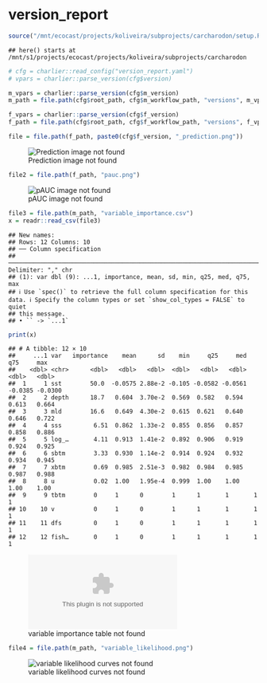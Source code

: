 version_report
================

``` r
source("/mnt/ecocast/projects/koliveira/subprojects/carcharodon/setup.R")
```

    ## here() starts at /mnt/s1/projects/ecocast/projects/koliveira/subprojects/carcharodon

``` r
# cfg = charlier::read_config("version_report.yaml")
# vpars = charlier::parse_version(cfg$version)

m_vpars = charlier::parse_version(cfg$m_version)
m_path = file.path(cfg$root_path, cfg$m_workflow_path, "versions", m_vpars[["major"]], m_vpars[["minor"]], cfg$m_version)

f_vpars = charlier::parse_version(cfg$f_version)
f_path = file.path(cfg$root_path, cfg$f_workflow_path, "versions", f_vpars[["major"]], f_vpars[["minor"]], cfg$f_version)
```

``` r
file = file.path(f_path, paste0(cfg$f_version, "_prediction.png"))
```

<figure>
<img
src="/mnt/s1/projects/ecocast/projects/koliveira/subprojects/carcharodon//workflows/forecast_workflow/versions/v01/100/v01.100.04/v01.100.04_prediction.png"
alt="Prediction image not found" />
<figcaption aria-hidden="true">Prediction image not found</figcaption>
</figure>

``` r
file2 = file.path(f_path, "pauc.png")
```

<figure>
<img
src="/mnt/s1/projects/ecocast/projects/koliveira/subprojects/carcharodon//workflows/forecast_workflow/versions/v01/100/v01.100.04/pauc.png"
alt="pAUC image not found" />
<figcaption aria-hidden="true">pAUC image not found</figcaption>
</figure>

``` r
file3 = file.path(m_path, "variable_importance.csv")
x = readr::read_csv(file3)
```

    ## New names:
    ## Rows: 12 Columns: 10
    ## ── Column specification
    ## ──────────────────────────────────────────────────────────────────────────────────────────────────────────────────────── Delimiter: "," chr
    ## (1): var dbl (9): ...1, importance, mean, sd, min, q25, med, q75, max
    ## ℹ Use `spec()` to retrieve the full column specification for this data. ℹ Specify the column types or set `show_col_types = FALSE` to quiet
    ## this message.
    ## • `` -> `...1`

``` r
print(x)
```

    ## # A tibble: 12 × 10
    ##     ...1 var   importance    mean      sd    min     q25     med     q75     max
    ##    <dbl> <chr>      <dbl>   <dbl>   <dbl>  <dbl>   <dbl>   <dbl>   <dbl>   <dbl>
    ##  1     1 sst        50.0  -0.0575 2.88e-2 -0.105 -0.0582 -0.0561 -0.0385 -0.0300
    ##  2     2 depth      18.7   0.604  3.70e-2  0.569  0.582   0.594   0.613   0.664 
    ##  3     3 mld        16.6   0.649  4.30e-2  0.615  0.621   0.640   0.646   0.722 
    ##  4     4 sss         6.51  0.862  1.33e-2  0.855  0.856   0.857   0.858   0.886 
    ##  5     5 log_…       4.11  0.913  1.41e-2  0.892  0.906   0.919   0.924   0.925 
    ##  6     6 sbtm        3.33  0.930  1.14e-2  0.914  0.924   0.932   0.934   0.945 
    ##  7     7 xbtm        0.69  0.985  2.51e-3  0.982  0.984   0.985   0.987   0.988 
    ##  8     8 u           0.02  1.00   1.95e-4  0.999  1.00    1.00    1.00    1.00  
    ##  9     9 tbtm        0     1      0        1      1       1       1       1     
    ## 10    10 v           0     1      0        1      1       1       1       1     
    ## 11    11 dfs         0     1      0        1      1       1       1       1     
    ## 12    12 fish…       0     1      0        1      1       1       1       1

<figure>
<embed
src="/mnt/s1/projects/ecocast/projects/koliveira/subprojects/carcharodon//workflows/modeling_workflow/versions/v01/100/v01.100.04/variable_importance.csv" />
<figcaption aria-hidden="true">variable importance table not
found</figcaption>
</figure>

``` r
file4 = file.path(m_path, "variable_likelihood.png")
```

<figure>
<img
src="/mnt/s1/projects/ecocast/projects/koliveira/subprojects/carcharodon//workflows/modeling_workflow/versions/v01/100/v01.100.04/variable_likelihood.png"
alt="variable likelihood curves not found" />
<figcaption aria-hidden="true">variable likelihood curves not
found</figcaption>
</figure>
